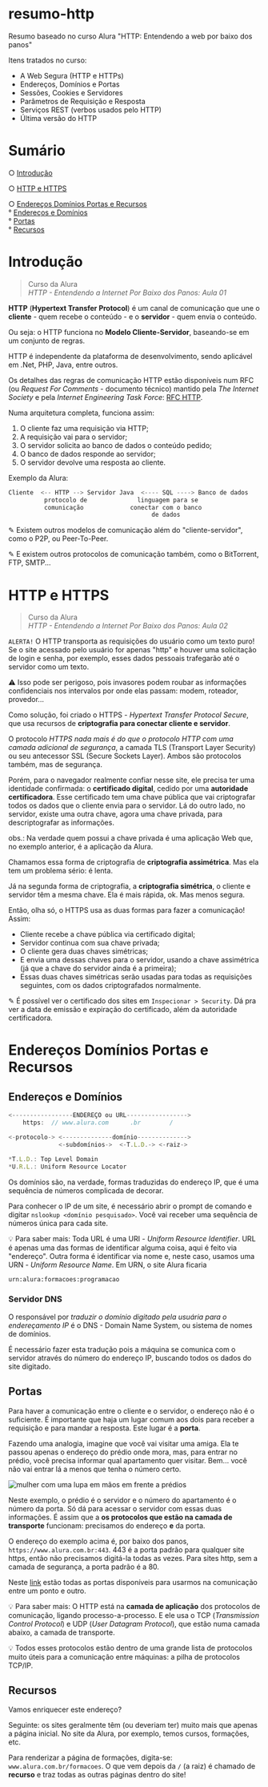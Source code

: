 # resumo-http
Resumo baseado no curso Alura "HTTP: Entendendo a web por baixo dos panos"

Itens tratados no curso:

- A Web Segura (HTTP e HTTPs)
- Endereços, Domínios e Portas
- Sessões, Cookies e Servidores
- Parâmetros de Requisição e Resposta
- Serviços REST (verbos usados pelo HTTP)
- Última versão do HTTP

# Sumário
○ [Introdução](#Introdução)

○ [HTTP e HTTPS](#HTTP-e-HTTPS)

○ [Endereços Domínios Portas e Recursos](#Endereços-Domínios-e-Portas)</br>
° [Endereços e Domínios](#Endereços-e-Domínios)</br>
° [Portas](#Portas)</br>
° [Recursos](#Portas)

# Introdução
> Curso da Alura </br>*HTTP - Entendendo a Internet Por Baixo dos Panos: Aula 01*

**HTTP** (**Hypertext Transfer Protocol**) é um canal de comunicação que une o **cliente** - quem recebe o conteúdo - e o **servidor** - quem envia o conteúdo. 

Ou seja: o HTTP funciona no **Modelo Cliente-Servidor**, baseando-se em um conjunto de regras.

HTTP é independente da plataforma de desenvolvimento, sendo aplicável em .Net, PHP, Java, entre outros.

Os detalhes das regras de comunicação HTTP estão disponíveis num RFC (ou *Request For Comments* - documento técnico) mantido pela *The Internet Society* e pela *Internet Engineering Task Force*: [RFC HTTP](https://tools.ietf.org/html/rfc2616).

Numa arquitetura completa, funciona assim: 
1. O cliente faz uma requisição via HTTP;
2. A requisição vai para o servidor;
3. O servidor solicita ao banco de dados o conteúdo pedido;
4. O banco de dados responde ao servidor;
5. O servidor devolve uma resposta ao cliente.

 Exemplo da Alura:

```js
Cliente  <-- HTTP --> Servidor Java  <---- SQL ----> Banco de dados
          protocolo de              linguagem para se 
          comunicação             conectar com o banco
                                        de dados
```

✎ Existem outros modelos de comunicação além do "cliente-servidor", como o P2P, ou Peer-To-Peer. 

✎ E existem outros protocolos de comunicação também, como o BitTorrent, FTP, SMTP...

# HTTP e HTTPS
> Curso da Alura </br>*HTTP - Entendendo a Internet Por Baixo dos Panos: Aula 02*

`ALERTA!` O HTTP transporta as requisições do usuário como um texto puro! Se o site acessado pelo usuário for apenas "http" e houver uma solicitação de login e senha, por exemplo, esses dados pessoais trafegarão até o servidor como um texto. 

⚠️ Isso pode ser perigoso, pois invasores podem roubar as informações confidenciais nos intervalos por onde elas passam: modem, roteador, provedor...

Como solução, foi criado o HTTPS - *Hypertext Transfer Protocol Secure*, que usa recursos de **criptografia para conectar cliente e servidor**.

O protocolo *HTTPS nada mais é do que o protocolo HTTP com uma camada adicional de segurança*, a camada TLS (Transport Layer Security) ou seu antecessor SSL (Secure Sockets Layer). Ambos são protocolos também, mas de segurança.

Porém, para o navegador realmente confiar nesse site, ele precisa ter uma identidade confirmada: o **certificado digital**, cedido por uma **autoridade certificadora**. Esse certificado tem uma chave pública que vai criptografar todos os dados que o cliente envia para o servidor. Lá do outro lado, no servidor, existe uma outra chave, agora uma chave privada, para descriptografar as informações. 

obs.: Na verdade quem possui a chave privada é uma aplicação Web que, no exemplo anterior, é a aplicação da Alura. 

Chamamos essa forma de criptografia de **criptografia assimétrica**. Mas ela tem um problema sério: é lenta.

Já na segunda forma de criptografia, a **criptografia simétrica**, o cliente e servidor têm a mesma chave. Ela é mais rápida, ok. Mas menos segura.

Então, olha só, o HTTPS usa as duas formas para fazer a comunicação! Assim:

- Cliente recebe a chave pública via certificado digital;
- Servidor continua com sua chave privada;
- O cliente gera duas chaves simétricas;
- E envia uma dessas chaves para o servidor, usando a chave assimétrica (já que a chave do servidor ainda é a primeira);
- Essas duas chaves simétricas serão usadas para todas as requisições seguintes, com os dados criptografados normalmente.

✎ É possível ver o certificado dos sites em `Inspecionar > Security`. Dá pra ver a data de emissão e expiração do certificado, além da autoridade certificadora.

# Endereços Domínios Portas e Recursos

## Endereços e Domínios
```js
<-----------------ENDEREÇO ou URL----------------->
    https:  // www.alura.com      .br        /

<-protocolo-> <--------------domínio-------------->
              <-subdomínios->  <-T.L.D.-> <-raiz->

*T.L.D.: Top Level Domain
*U.R.L.: Uniform Resource Locator
```

Os domínios são, na verdade, formas traduzidas do endereço IP, que é uma sequência de números complicada de decorar. 

Para conhecer o IP de um site, é necessário abrir o prompt de comando e digitar `nslookup <domínio pesquisado>`. Você vai receber uma sequência de números única para cada site.

💡 Para saber mais: Toda URL é uma URI - *Uniform Resource Identifier*. URL é apenas uma das formas de identificar alguma coisa, aqui é feito via "endereço". Outra forma é identificar via nome e, neste caso, usamos uma URN - *Uniform Resource Name*. Em URN, o site Alura ficaria 

`urn:alura:formacoes:programacao`

### Servidor DNS

O responsável por *traduzir o domínio digitado pela usuária para o endereçamento IP* é o DNS - Domain Name System, ou sistema de nomes de domínios. 

É necessário fazer esta tradução pois a máquina se comunica com o servidor através do número do endereço IP, buscando todos os dados do site digitado.

## Portas

Para haver a comunicação entre o cliente e o servidor, o endereço não é o suficiente. É importante que haja um lugar comum aos dois para receber a requisição e para mandar a resposta. Este lugar é a **porta**.

Fazendo uma analogia, imagine que você vai visitar uma amiga. Ela te passou apenas o endereço do prédio onde mora, mas, para entrar no prédio, você precisa informar qual apartamento quer visitar. Bem... você não vai entrar lá a menos que tenha o número certo.

![mulher com uma lupa em mãos em frente a prédios](https://i.ibb.co/T09PzQh/House-searching.gif)

Neste exemplo, o prédio é o servidor e o número do apartamento é o número da porta. Só dá para acessar o servidor com essas duas informações. É assim que a **os protocolos que estão na camada de transporte** funcionam: precisamos do endereço **e** da porta.

O endereço do exemplo acima é, por baixo dos panos, `https://www.alura.com.br:443`. 443 é a porta padrão para qualquer site https, então não precisamos digitá-la todas as vezes. Para sites http, sem a camada de segurança, a porta padrão é a 80. 

Neste [link](https://pt.wikipedia.org/wiki/Lista_de_portas_dos_protocolos_TCP_e_UDP) estão todas as portas disponíveis para usarmos na comunicação entre um ponto e outro.

💡 Para saber mais: O HTTP está na **camada de aplicação** dos protocolos de comunicação, ligando processo-a-processo. E ele usa o TCP (*Transmission Control Protocol*) e UDP (*User Datagram Protocol*), que estão numa camada abaixo, a camada de transporte. 

💡 Todos esses protocolos estão dentro de uma grande lista de protocolos muito úteis para a comunicação entre máquinas: a pilha de protocolos TCP/IP.

## Recursos

Vamos enriquecer este endereço? 

Seguinte: os sites geralmente têm (ou deveriam ter) muito mais que apenas a página inicial. No site da Alura, por exemplo, temos cursos, formações, etc. 

Para renderizar a página de formações, digita-se: `www.alura.com.br/formacoes`. O que vem depois da `/` (a raiz) é chamado de **recurso** e traz todas as outras páginas dentro do site!


